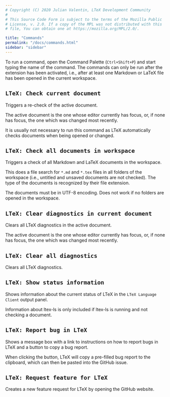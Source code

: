 ```yaml
---
# Copyright (C) 2020 Julian Valentin, LTeX Development Community
#
# This Source Code Form is subject to the terms of the Mozilla Public
# License, v. 2.0. If a copy of the MPL was not distributed with this
# file, You can obtain one at https://mozilla.org/MPL/2.0/.

title: "Commands"
permalink: "/docs/commands.html"
sidebar: "sidebar"
---
```


To run a command, open the Command Palette (`Ctrl+Shift+P`) and start typing the name of the command. The commands can only be run after the extension has been activated, i.e., after at least one Markdown or LaTeX file has been opened in the current workspace.

## `LTeX: Check current document`

Triggers a re-check of the active document.

The active document is the one whose editor currently has focus, or, if none has focus, the one which was changed most recently.

It is usually not necessary to run this command as LTeX automatically checks documents when being opened or changed.

## `LTeX: Check all documents in workspace`

Triggers a check of all Markdown and LaTeX documents in the workspace.

This does a file search for `*.md` and `*.tex` files in all folders of the workspace (i.e., untitled and unsaved documents are not checked). The type of the documents is recognized by their file extension.

The documents must be in UTF-8 encoding. Does not work if no folders are opened in the workspace.

## `LTeX: Clear diagnostics in current document`

Clears all LTeX diagnostics in the active document.

The active document is the one whose editor currently has focus, or, if none has focus, the one which was changed most recently.

## `LTeX: Clear all diagnostics`

Clears all LTeX diagnostics.

## `LTeX: Show status information`

Shows information about the current status of LTeX in the `LTeX Language Client` output panel.

Information about ltex-ls is only included if ltex-ls is running and not checking a document.

## `LTeX: Report bug in LTeX`

Shows a message box with a link to instructions on how to report bugs in LTeX and a button to copy a bug report.

When clicking the button, LTeX will copy a pre-filled bug report to the clipboard, which can then be pasted into the GitHub issue.

## `LTeX: Request feature for LTeX`

Creates a new feature request for LTeX by opening the GitHub website.
